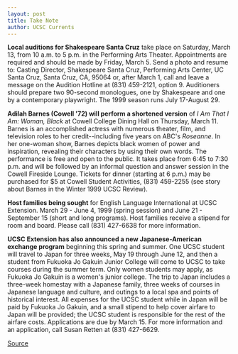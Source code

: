 ```yaml
---
layout: post
title: Take Note
author: UCSC Currents
---
```


**Local auditions for Shakespeare Santa Cruz** take place on Saturday, March 13, from 10 a.m. to 5 p.m. in the Performing Arts Theater. Appointments are required and should be made by Friday, March 5. Send a photo and resume to: Casting Director, Shakespeare Santa Cruz, Performing Arts Center, UC Santa Cruz, Santa Cruz, CA, 95064 or, after March 1, call and leave a message on the Audition Hotline at (831) 459-2121, option 9. Auditioners should prepare two 90-second monologues, one by Shakespeare and one by a contemporary playwright. The 1999 season runs July 17-August 29.

**Adilah Barnes (Cowell '72) will perform a shortened version** of _I Am That I Am: Woman, Black_ at Cowell College Dining Hall on Thursday, March 11. Barnes is an accomplished actress with numerous theater, film, and television roles to her credit--including five years on ABC's _Roseanne_. In her one-woman show, Barnes depicts black women of power and inspiration, revealing their characters by using their own words. The performance is free and open to the public. It takes place from 6:45 to 7:30 p.m. and will be followed by an informal question and answer session in the Cowell Fireside Lounge. Tickets for dinner (starting at 6 p.m.) may be purchased for $5 at Cowell Student Activities, (831) 459-2255 (see story about Barnes in the Winter 1999 UCSC Review).

**Host families being sought** for English Language International at UCSC Extension. March 29 - June 4, 1999 (spring session) and June 21 \- September 15 (short and long programs). Host families receive a stipend for room and board. Please call (831) 427-6638 for more information.

**UCSC Extension has also announced a new Japanese-American exchange program** beginning this spring and summer. One UCSC student will travel to Japan for three weeks, May 19 through June 12, and then a student from Fukuoka Jo Gakuin Junior College will come to UCSC to take courses during the summer term. Only women students may apply, as Fukuoka Jo Gakuin is a women's junior college. The trip to Japan includes a three-week homestay with a Japanese family, three weeks of courses in Japanese language and culture, and outings to a local spa and points of historical interest. All expenses for the UCSC student while in Japan will be paid by Fukuoka Jo Gakuin, and a small stipend to help cover airfare to Japan will be provided; the UCSC student is responsible for the rest of the airfare costs. Applications are due by March 15. For more information and an application, call Susan Retten at (831) 427-6629.

[Source](http://www1.ucsc.edu/oncampus/currents/98-99/03-01/takenote.htm "Permalink to Take Note; 03-01-99")
